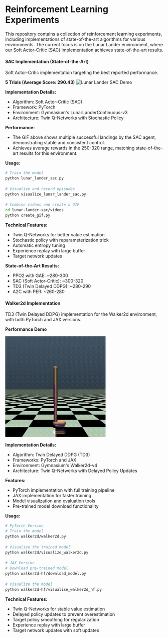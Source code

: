 # Reinforcement Learning Experiments

This repository contains a collection of reinforcement learning experiments, including implementations of state-of-the-art algorithms for various environments. The current focus is on the Lunar Lander environment, where our Soft Actor-Critic (SAC) implementation achieves state-of-the-art results.

#### SAC Implementation (State-of-the-Art)
Soft Actor-Critic implementation targeting the best reported performance.

**5 Trials (Average Score: 290.43)**
![Lunar Lander SAC Demo](lunar-lander-sac/videos/lunar_lander_sac_combined.gif)

**Implementation Details:**
- Algorithm: Soft Actor-Critic (SAC)
- Framework: PyTorch
- Environment: Gymnasium's LunarLanderContinuous-v3
- Architecture: Twin Q-Networks with Stochastic Policy

**Performance:**
- The GIF above shows multiple successful landings by the SAC agent, demonstrating stable and consistent control.
- Achieves average rewards in the 250-320 range, matching state-of-the-art results for this environment.

**Usage:**
```bash
# Train the model
python lunar_lander_sac.py

# Visualize and record episodes
python visualize_lunar_lander_sac.py

# Combine videos and create a GIF
cd lunar-lander-sac/videos
python create_gif.py
```

**Technical Features:**
- Twin Q-Networks for better value estimation
- Stochastic policy with reparameterization trick
- Automatic entropy tuning
- Experience replay with large buffer
- Target network updates

**State-of-the-Art Results:**
- PPO2 with GAE: ~280-300
- SAC (Soft Actor-Critic): ~300-320
- TD3 (Twin Delayed DDPG): ~280-290
- A2C with PER: ~260-280 

#### Walker2d Implementation
TD3 (Twin Delayed DDPG) implementation for the Walker2d environment, with both PyTorch and JAX versions.

**Performance Demo**

![Walker2d TD3 Demo](walker2d/videos/replay.gif)

**Implementation Details:**
- Algorithm: Twin Delayed DDPG (TD3)
- Frameworks: PyTorch and JAX
- Environment: Gymnasium's Walker2d-v4
- Architecture: Twin Q-Networks with Delayed Policy Updates

**Features:**
- PyTorch implementation with full training pipeline
- JAX implementation for faster training
- Model visualization and evaluation tools
- Pre-trained model download functionality

**Usage:**
```bash
# PyTorch Version
# Train the model
python walker2d/walker2d.py

# Visualize the trained model
python walker2d/visualize_walker2d.py

# JAX Version
# Download pre-trained model
python walker2d-hf/download_model.py

# Visualize the model
python walker2d-hf/visualise_walker2d_hf.py
```

**Technical Features:**
- Twin Q-Networks for stable value estimation
- Delayed policy updates to prevent overestimation
- Target policy smoothing for regularization
- Experience replay with large buffer
- Target network updates with soft updates 
